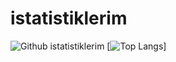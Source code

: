 # istatistiklerim

![Github istatistiklerim](https://github-readme-stats.vercel.app/api?username=emrekayik&show_icons=true&theme=radical)
[![Top Langs](https://github-readme-stats.vercel.app/api/top-langs/?username=emrekayik)]
